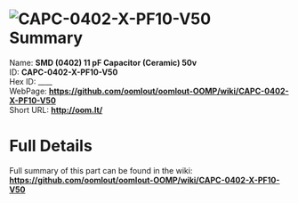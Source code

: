 
![CAPC-0402-X-PF10-V50](https://github.com/oomlout/oomlout-OOMP/blob/master/parts/CAPC-0402-X-PF10-V50/CAPC-0402-X-PF10-V50_420.jpg)   
Summary
=================
  
Name: __SMD (0402) 11 pF Capacitor (Ceramic) 50v__    
ID: __CAPC-0402-X-PF10-V50__   
Hex ID: ____   
WebPage: __https://github.com/oomlout/oomlout-OOMP/wiki/CAPC-0402-X-PF10-V50__   
Short URL: __http://oom.lt/__   

Full Details
==========================
Full summary of this part can be found in the wiki:   
__https://github.com/oomlout/oomlout-OOMP/wiki/CAPC-0402-X-PF10-V50__    

